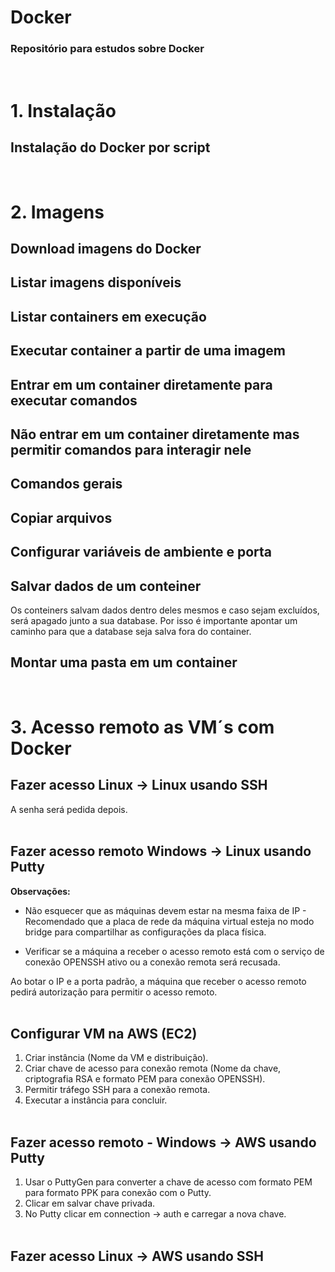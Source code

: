 # Docker
### Repositório para estudos sobre Docker
  <br />
  
# 1. Instalação
## Instalação do Docker por script

<pre id="tmp" style="display: none">Download script https://docs.docker.com/engine/install/ubuntu/ <br>curl -fsSL https://get.docker.com -o get-docker.sh<br><br>Executar script<br>sh ./get-docker.sh <br><br>Verificar versão<br>docker version <br><br>Verificar se o serviço está rodando<br>systemctl status docker</pre><br>

# 2. Imagens
## Download imagens do Docker
<pre id="tmp" style="display: none">docker pull nomedaimagem<br>Ex:docker pull hello-world<br><br>Download imagem com versão específica<br>Ex:docker pull postgres:9.6 </pre>

## Listar imagens disponíveis
<pre id="tmp" style="display: none">docker images</pre>

## Listar containers em execução
<pre id="tmp" style="display: none">docker ps<br><br>docker ps -a (containers que não estão em execução)</pre>

## Executar container a partir de uma imagem
<pre id="tmp" style="display: none">docker run nomedaimagem (roda a última versão)<br><br>docker run nomedaimagem:9 (roda a versão 9 especificamente)<br><br>docker run -d nomedaimagem (detached mode - rodar o container em background, podendo fechar o terminal sem terminar o serviço)</pre>

## Entrar em um container diretamente para executar comandos
<pre id="tmp" style="display: none">docker run -it nomedaimagem (obs:entra no container e ao sair dele seu serviço terminará)</pre>

## Não entrar em um container diretamente mas permitir comandos para interagir nele
<pre id="tmp" style="display: none">docker run -dit nomedaimagem (obs: detached mode - não entrará no container mas deixará que ele receba comandos de execução)<br><br>Criar container com nome específico<br>Ex:docker run -dit -name nomecontainerespecífico nomedaimagem (podemos criar várias instâncias do mesmo container)<br><br>docker exec -it IDcontainer comandoaserexecutado<br>Ex:docker exec -it 12345 /bin/bash (exemplo para entrar no container)</pre>

## Comandos gerais
<pre id="tmp" style="display: none">docker start IDcontainer<br><br>docker stop IDcontainer<br><br>docker restart IDcontainer<br><br>docker rm IDcontainer (remove container)<br><br>docker rmi nomedaimagem (remove imagem)<br><br>docker inspect nomedaimagem (obter informações gerais sobre uma imagem como sistema operacional, arquitetura e tamanho)</pre>

## Copiar arquivos
<pre id="tmp" style="display: none">docker cp nomedoarquivoorigem.ext IDcontainer:/nomediretório (VM->container)<br><br>docker cp IDcontainer:/nomediretório/nomedoarquivoorigem.ext nomedoarquivodestino.ext (container->VM)</pre>

## Configurar variáveis de ambiente e porta
<pre id="tmp" style="display: none">Exemplo de configuração do PostgreSQL<br>docker run --name postgreServer -e POSTGRES_PASSWORD=senha -d -p 5432:5432 postgres (detached mode)</pre>

## Salvar dados de um conteiner
Os conteiners salvam dados dentro deles mesmos e caso sejam excluídos, será apagado junto a sua database. Por isso é importante apontar um caminho para que a database seja salva fora do container.
<pre id="tmp" style="display: none">docker inspect nomedaimagem (procurar em Mounts, o tipo volume e seu destino)<br><br>docker run --name postgreServer -e POSTGRES_PASSWORD=senha -d -p 5432:5432 --volume=/pastalocalforacontainer:/pastacontainer postgres<br>Ex:docker run --name postgreServer -e POSTGRES_PASSWORD=senha -d -p 5432:5432 --volume=/data/postgreserver:/var/lib/postgres postgres</pre>

## Montar uma pasta em um container
<pre id="tmp" style="display: none">docker run -dti --mount type=bind,src=pastalocalforacontainer,dst=/pastadestinocontainer postgres<br>Ex:docker run -dti --mount type=bind,src=/data/postgreserver,dst=/data postgres<br><br>Montar pasta com permissão de apenas leitura<br>docker run -dti --mount type=bind,src=/data/postgreserver,dst=/data,ro postgres (ro=>read only)</pre>

<br>

# 3. Acesso remoto as VM´s com Docker
## Fazer acesso Linux -> Linux usando SSH

<pre id="tmp" style="display: none">Usar SSH com usuário e IP<br><br>Ex: ssh alessandro@10.0.0.10</pre>
A senha será pedida depois. <br><br>

  ## Fazer acesso remoto Windows -> Linux usando Putty
**Observações:** <br>

* Não esquecer que as máquinas devem estar na mesma faixa de IP - Recomendado que a placa de rede da máquina virtual esteja no modo bridge para compartilhar as configurações da placa física.
<pre id="tmp" style="display: none">Verificar IP<br><br>Windows: IPCONFIG <br>Linux: IP A</pre>

* Verificar se a máquina a receber o acesso remoto está com o serviço de conexão OPENSSH ativo ou a conexão remota será recusada.
<pre id="tmp" style="display: none">Instalar o serviço de conexão OPENSSH <br><br>apt-get install openssh-server</pre>

Ao botar o IP e a porta padrão, a máquina que receber o acesso remoto pedirá autorização para permitir o acesso remoto.<br><br>

## Configurar VM na AWS (EC2)
  
1. Criar instância (Nome da VM e distribuição).
2. Criar chave de acesso para conexão remota (Nome da chave, criptografia RSA e formato PEM para conexão OPENSSH).
3. Permitir tráfego SSH para a conexão remota.
4. Executar a instância para concluir.<br><br>

## Fazer acesso remoto - Windows -> AWS usando Putty

1. Usar o PuttyGen para converter a chave de acesso com formato PEM para formato PPK para conexão com o Putty.
2. Clicar em salvar chave privada.
3. No Putty clicar em connection -> auth e carregar a nova chave.<br><br>

## Fazer acesso Linux -> AWS usando SSH

<pre id="tmp" style="display: none">Usar SSH com chave de acesso, usuário e IP<br><br>Ex: ssh -t nomedachave.pem ubuntu@10.0.0.10</pre><br><br>
